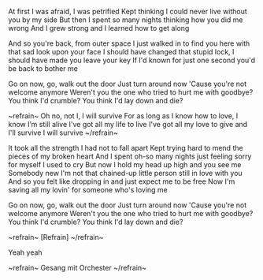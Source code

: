 At first I was afraid, I was petrified
Kept thinking I could never live without you by my side
But then I spent so many nights thinking how you did me wrong
And I grew strong and I learned how to get along

And so you're back, from outer space
I just walked in to find you here with that sad look upon your face
I should have changed that stupid lock, I should have made you leave your key
If I'd known for just one second you'd be back to bother me

Go on now, go, walk out the door
Just turn around now
'Cause you're not welcome anymore
Weren't you the one who tried to hurt me with goodbye?
You think I'd crumble?
You think I'd lay down and die?

~refrain~
Oh no, not I, I will survive
For as long as I know how to love, I know I’m still alive
I've got all my life to live
I've got all my love to give and I'll survive
I will survive
~/refrain~

It took all the strength I had not to fall apart
Kept trying hard to mend the pieces of my broken heart
And I spent oh-so many nights just feeling sorry for myself
I used to cry
But now I hold my head up high and you see me
Somebody new
I'm not that chained-up little person still in love with you
And so you felt like dropping in and just expect me to be free
Now I'm saving all my lovin' for someone who's loving me

Go on now, go, walk out the door
Just turn around now
'Cause you're not welcome anymore
Weren't you the one who tried to hurt me with goodbye?
You think I'd crumble?
You think I'd lay down and die?

~refrain~
[Refrain]
~/refrain~

Yeah yeah

~refrain~
Gesang mit Orchester
~/refrain~